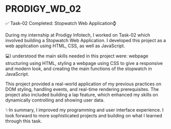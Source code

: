 # PRODIGY_WD_02
✅ Task-02 Completed: Stopwatch Web Application⌚

During my internship at Prodigy Infotech, I worked on Task-02 which involved building a Stopwatch Web Application. I developed this project as a web application using HTML, CSS, as well as JavaScript.

💻I understood the main skills needed in this project were: webpage structuring using HTML, styling a webpage using CSS to give a responsive and modern look, and creating the main functions of the stopwatch in JavaScript.

This project provided a real-world application of my previous practices on DOM styling, handling events, and real-time rendering prerequisites. The project also included building a lap feature, which enhanced my skills on dynamically controlling and showing user data.

✨In summary, I improved my programming and user interface experience. I look forward to more sophisticated projects and building on what I learned through this task.
